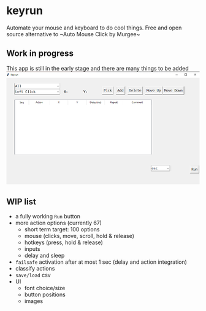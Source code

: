 # keyrun
Automate your mouse and keyboard to do cool things. Free and open source alternative to ~Auto Mouse Click by Murgee~

## Work in progress
This app is still in the early stage and there are many things to be added
<img src="https://raw.githubusercontent.com/Waterdragen/keyrun/main/Screenshot%20(82).png">

## WIP list
- a fully working `Run` button
- more action options (currently 67)
  - short term target: 100 options
  - mouse (clicks, move, scroll, hold & release)
  - hotkeys (press, hold & release)
  - inputs
  - delay and sleep
- `failsafe` activation after at most 1 sec (delay and action integration)
- classify actions 
- `save/load` csv
- UI
  - font choice/size
  - button positions
  - images
